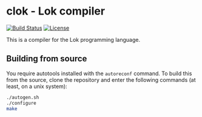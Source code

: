 # clok - Lok compiler

[![Build Status](https://travis-ci.org/TheOnlyMrCat/clok.svg?branch=master)](https://travis-ci.org/TheOnlyMrCat/clok)
[![License](https://img.shields.io/badge/License-Apache%202.0-yellow.svg)](https://opensource.org/licenses/Apache-2.0)

This is a compiler for the Lok programming language.

## Building from source

You require autotools installed with the `autoreconf` command.
To build this from the source, clone the repository and enter the following commands (at least, on a unix system):

```sh
./autogen.sh
./configure
make
```
